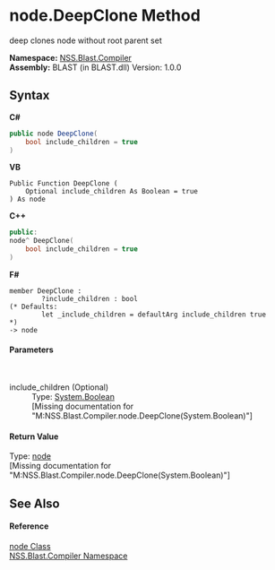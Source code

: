 # node.DeepClone Method 
 

deep clones node without root parent set

**Namespace:**&nbsp;<a href="26a25caa-f50b-92ad-f15c-dbb9db1493ae.md">NSS.Blast.Compiler</a><br />**Assembly:**&nbsp;BLAST (in BLAST.dll) Version: 1.0.0

## Syntax

**C#**<br />
``` C#
public node DeepClone(
	bool include_children = true
)
```

**VB**<br />
``` VB
Public Function DeepClone ( 
	Optional include_children As Boolean = true
) As node
```

**C++**<br />
``` C++
public:
node^ DeepClone(
	bool include_children = true
)
```

**F#**<br />
``` F#
member DeepClone : 
        ?include_children : bool 
(* Defaults:
        let _include_children = defaultArg include_children true
*)
-> node 

```


#### Parameters
&nbsp;<dl><dt>include_children (Optional)</dt><dd>Type: <a href="https://docs.microsoft.com/dotnet/api/system.boolean" target="_blank" rel="noopener noreferrer">System.Boolean</a><br />\[Missing <param name="include_children"/> documentation for "M:NSS.Blast.Compiler.node.DeepClone(System.Boolean)"\]</dd></dl>

#### Return Value
Type: <a href="7dc9b7e9-64ad-f224-ae1a-4e6639739f56.md">node</a><br />\[Missing <returns> documentation for "M:NSS.Blast.Compiler.node.DeepClone(System.Boolean)"\]

## See Also


#### Reference
<a href="7dc9b7e9-64ad-f224-ae1a-4e6639739f56.md">node Class</a><br /><a href="26a25caa-f50b-92ad-f15c-dbb9db1493ae.md">NSS.Blast.Compiler Namespace</a><br />